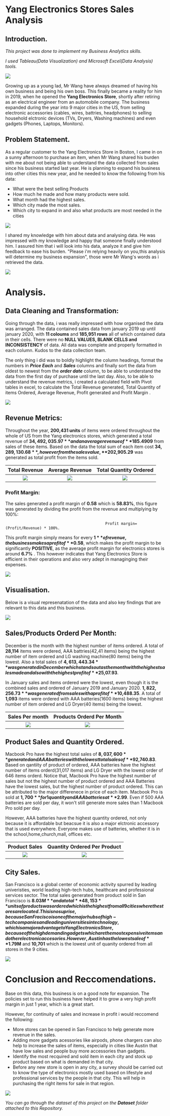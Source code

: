 # Yang Electronics Stores Sales Analysis

## Introduction.

_This project was done to implement my Business Analytics skills._

_I used Tableau(Data Visualization) and Microsoft Excel(Data Analysis) tools._

![](https://github.com/Datagirlie/Electronics-Sales-analysis/blob/main/Dashbaord%20Analysis/electronic%20store%20imge.jpg)

Growing up as a young lad, Mr Wang have always dreamed of having his own business and being his own boss. This finally became a reality for him in 2019, when he opened the **Yang Electronics Store**, shortly after retiring as an electrical engineer from an automobile company. The business expanded during the year into 9 major cities in the US, from selling electronic accessories (cables, wires, battries, headphones) to selling household elctronic devices (TVs, Dryers, Washing machines) and even gadgets (Phones, Laptops, Monitors). 


## Problem Statement.

As a regular customer to the Yang Electronics Store in Boston, I came in on a sunny afternoon to purchase an item, when Mr Wang shared his burden with me about not being able to understand the data collected from sales since his business started last year. He is planning to expand his business into other cities this new year, and he needed to know the following from his data:
- What were the best selling Products
- How much he made and how many products were sold.
- What month had the highest sales.
- Which city made the most sales.
- Which city to expand in and also what products are most needed in the cities

![](https://github.com/Datagirlie/Electronics-Sales-analysis/blob/main/Dashbaord%20Analysis/Mrwang%202.jpg)


I shared my knowledge with him about data and analysing data. He was impressed with my knowledge and happy that someone finally understood him. I assured him that i will look into his data, analyze it and give him feedback to ease his burden. "Please i'm relying heavily on you,this analysis will determine my business expansion", those were Mr Wang's words as i retrieved the data.

![](https://github.com/Datagirlie/Electronics-Sales-analysis/blob/main/Dashbaord%20Analysis/Mr%20wang.jpg)



# Analysis.
## Data Cleaning and Transformation:
Going through the data, i was really impressed with how organised the data was arranged. The data contained sales data from january 2019 up until january 2020, with **11 coloums** and **185,951 rows** all of which contained data in their cells. There were no **NULL VALUES, BLANK CELLS and INCONSISTENCY** of data. All data was complete and properly formatted in each column. 
Kudos to the data collection team.

The only thing i did was to boldly highlight the column headings, format the numbers in **_Price Each_** and **_Sales_** columns and finally sort the data from oldest to newest from the _**order date**_ column, to be able to understand the data from the first day of purchase until the last day. Also, to be able to understand the revenue metrics, i created a calculated field with Pivot tables in excel, to calculate the Total Revenue generated, Total Quantity of items Ordered, Average Revenue, Profit generated and Profit Margin .

![](https://github.com/Datagirlie/Electronics-Sales-analysis/blob/main/Dashbaord%20Analysis/Excel%20Meriskill.PNG)  


## Revenue Metrics:
Throughout the year, **200,431 units** of items were ordered throughout the whole of US from the Yang electronics stores, which generated a total revenue of  **$34,492,035.97** and an average revenue of **$185.4909** from sales of these items. Based on the data the total sum of each item  cost **$34,289,130.68**, however from the sales value, **$202,905.29** was generated as total profit from the items sold.

Total Revenue  |  Average Revenue  | Total Quantity Ordered
:--------------:|:-----------------:|:---------------------:
![](https://github.com/Datagirlie/Electronics-Sales-analysis/blob/main/Dashbaord%20Analysis/Sheet%206%20(1).png)  | ![](https://github.com/Datagirlie/Electronics-Sales-analysis/blob/main/Dashbaord%20Analysis/Sheet%206.png)     | ![](https://github.com/Datagirlie/Electronics-Sales-analysis/blob/main/Dashbaord%20Analysis/Sheet%207%20(2).png)


### Profit Margin:
The sales generated a profit margin of **0.58** which is **58.83%**, this figure was generated by dividing the profit from the revenue and multiplying by 100%:                                            
                                                   
                                                Profit margin=(Profit/Revenue) * 100%.

This profit margin simply means for every **$1** of revenue, the business makes a profit of **$0.58**, which makes the profit margin to be significantly **POSITIVE**, as the average profit margin for electronics stores is around **6.7%** . This however indicates that Yang Electronics Store is efficient in their operations and also very adept in managinging their expenses.


![](https://github.com/Datagirlie/Electronics-Sales-analysis/blob/main/Dashbaord%20Analysis/Pivot%202.PNG)



## Visualisation.
Below is a visual represenatation of the data and also key findings that are relevant to this data and this business.

![](https://github.com/Datagirlie/Electronics-Sales-analysis/blob/main/Dashbaord%20Analysis/Dashboard%201%20(22).png) 

## Sales/Products Orderd Per Month:
December is the month with the highest number of items ordered. A total of **28,114** items were ordered, AAA battries(42,41 items) being the highest number of item ordered and LG washing machine(80 items) being the lowest. Also a total sales of **$4,613,443.34** was generated in December which stands out as the month with the highest sales made and also with the highest profit of **$25,07.93**.

In January sales and items ordered were the lowest, even though it is the combined sales and ordered of January 2019 and January 2020. **$1,822,256.73** was generated from sales with a profit of **$10,488.35**. A total of **1,093** items were ordered with AAA batteries(1600 items) being the highest number of item ordered and LG Dryer(40 items) being the lowest.

Sales Per month     | Products Orderd Per Month
:------------------:|:-----------------------:
![](https://github.com/Datagirlie/Electronics-Sales-analysis/blob/main/Dashbaord%20Analysis/Sheet%202%20(2).png)  | ![](https://github.com/Datagirlie/Electronics-Sales-analysis/blob/main/Dashbaord%20Analysis/Sheet%204%20(2).png)


## Product Sales and Quantity Ordered.
Macbook Pro have the highest total sales of **$8,037,600** generated and AAA batteries with the lowest total sales of **$92,740.83**. Based on qantiity of product of ordered, AAA batteries have the highest number of items orderd(31,017 items) and LG Dryer with the lowest order of 646 items orderd. Notice that, Macbook Pro have the highest number of sales but not the highest number of product ordered and AAA Batteries have the lowest sales, but the highest number of product ordered. This can be attributed to the major differenece in price of each item. Macbook Pro is sold at **$1,700** for 1 quantity and AAA batteries at **$2.99**. Even if 500 AAA batteries are sold per day, it won't still generate more sales than 1 Macbook Pro sold per day.

However, AAA batteries have the highest quantity ordered, not only because it is affordable but beacsue it is also a major elctronic accessory that is used everywhere. Everyone makes use of batteries, whether it is in the school,home,church,mall, offices etc.

Product Sales     |      Quantity Ordered Per Product
:-----------------:|:--------------------------------:
![](https://github.com/Datagirlie/Electronics-Sales-analysis/blob/main/Dashbaord%20Analysis/Sheet%201%20(1).png)  | ![](https://github.com/Datagirlie/Electronics-Sales-analysis/blob/main/Dashbaord%20Analysis/Sheet%205%20(1).png)


## City Sales.

San Francisco is a global center of economic activity spurred by leading univeristies, world leading high-tech hubs, healthcare and professional services sector. The total sales generated from product sold in San Francisco is **$8.03M** and a total **48,153** units of products was ordered which is the highest from all 9 cities where the stores are located. This is no suprise, because San Fracisco is one of the major hubs of high-tech companies and leading universities in technology, which is a major advantage to Yang Electronics Store, because of the high demand in gadgets which are the most expensive items and other electronic accesories. However, Austin has the lowest sale of **$1.79M** and **10,701** which is the lowest unit of quanity ordered from all stores in the 9 cities.  

![](https://github.com/Datagirlie/Electronics-Sales-analysis/blob/main/Dashbaord%20Analysis/Sheet%203%20(2).png)

# Conclusion and  Reccomendations.
Base on this data, this business is on a good note for expansion. The policies set to run this business have helped it to grow a very high profit margin in just 1 year, which is a great start.

However, for continuity of sales and increase in profit i would reccomend the following:
- More stores can be opened in San Francisco to help generate more revenue in the sales.
- Adding more gadgets acessories like airpods, phone chargers can also help to increase the sales of items, especially in cities like Austin that have low sales and people buy more accessories than gadgets.
- Identify the most recquired and sold item in each city and stock up product based on what is demanded in that city.
- Before any new store is open in any city, a survey should be carried out to know the type of electronics mostly used based on lifestyle and professional services by the people in that city. This will help in purchasing the right items for sale in that region.

![](https://github.com/Datagirlie/Electronics-Sales-analysis/blob/main/Dashbaord%20Analysis/Thank%20you..jpg)


_You can go through the dataset of this project on the **Dataset** folder attached to this Repository._
